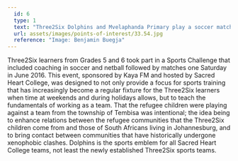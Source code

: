 ```yaml
---
  id: 6
  type: 1
  text: "Three2Six Dolphins and Mvelaphanda Primary play a soccer match during the Three2Six Sports Challenge in June 2016."
  url: assets/images/points-of-interest/33.54.jpg
  reference: "Image: Benjamin Buegja"
---
```

Three2Six learners from Grades 5 and 6 took part in a Sports Challenge that included coaching in soccer and netball followed by matches one Saturday in June 2016. This event, sponsored by Kaya FM and hosted by Sacred Heart College, was designed to not only provide a focus for sports training that has increasingly become a regular fixture for the Three2Six learners when time at weekends and during holidays allows, but to teach the fundamentals of working as a team. That the refugee children were playing against a team from the township of Tembisa was intentional; the idea being to enhance relations between the refugee communities that the Three2Six children come from and those of South Africans living in Johannesburg, and to bring contact between communities that have historically undergone xenophobic clashes. Dolphins is the sports emblem for all Sacred Heart College teams, not least the newly established Three2Six sports teams.

